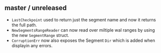 ## master / unreleased

 - `LastCheckpoint` used to return just the segment name and now it returns the full path.
 - `NewSegmentsRangeReader` can now read over miltiple wal ranges by using the new `SegmentRange` struct.
 - `CorruptionErr` now also exposes the Segment `Dir` which is added when displayin any errors. 